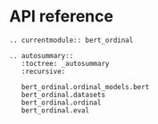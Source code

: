 # API reference

```{eval-rst}
.. currentmodule:: bert_ordinal

.. autosummary::
   :toctree: _autosummary
   :recursive:

   bert_ordinal.ordinal_models.bert
   bert_ordinal.datasets
   bert_ordinal.ordinal
   bert_ordinal.eval
```
